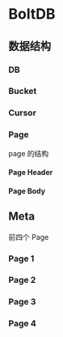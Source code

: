 # BoltDB

## 数据结构

### DB

### Bucket

### Cursor

### Page
page 的结构

#### Page Header

#### Page Body

## Meta

前四个 Page

### Page 1

### Page 2

### Page 3

### Page 4

